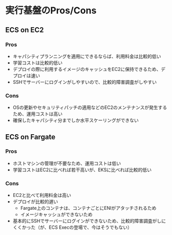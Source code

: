 # 実行基盤のPros/Cons

## ECS on EC2

### Pros

- キャパシティプランニングを適用にできるならば、利用料金は比較的低い
- 学習コストは比較的低い
- デプロイの際に利用するイメージのキャッシュをEC2に保持できるため、デプロイは速い
- SSHでサーバーにログインがしやすいので、比較的障害調査がしやすい

### Cons

- OSの更新やセキュリティパッチの適用などのEC2のメンテナンスが発生するため、運用コストは高い
- 確保したキャパシティ分までしか水平スケーリングができない

## ECS on Fargate

### Pros

- ホストマシンの管理が不要なため、運用コストは低い
- 学習コストはEC2に比べれば若干高いが、EKSに比べれば比較的低い

### Cons

- EC2と比べて利用料金は高い
- デプロイが比較的遅い
  - Fargate上のコンテナは、コンテナごとにENIがアタッチされるため
  - イメージキャッシュができないため
- 基本的にSSHでサーバーにログインができないため、比較的障害調査がしにくくかった（が、ECS Execの登場で、今はそうでもない）
